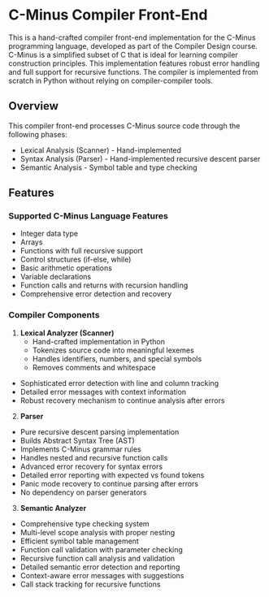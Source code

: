 # C-Minus Compiler Front-End

This is a hand-crafted compiler front-end implementation for the C-Minus programming language, developed as part of the Compiler Design course. C-Minus is a simplified subset of C that is ideal for learning compiler construction principles. This implementation features robust error handling and full support for recursive functions. The compiler is implemented from scratch in Python without relying on compiler-compiler tools.

## Overview

This compiler front-end processes C-Minus source code through the following phases:

- Lexical Analysis (Scanner) - Hand-implemented
- Syntax Analysis (Parser) - Hand-implemented recursive descent parser
- Semantic Analysis - Symbol table and type checking

## Features

### Supported C-Minus Language Features

- Integer data type
- Arrays
- Functions with full recursive support
- Control structures (if-else, while)
- Basic arithmetic operations
- Variable declarations
- Function calls and returns with recursion handling
- Comprehensive error detection and recovery

### Compiler Components

1. **Lexical Analyzer (Scanner)**
   - Hand-crafted implementation in Python
   - Tokenizes source code into meaningful lexemes
   - Handles identifiers, numbers, and special symbols
   - Removes comments and whitespace

- Sophisticated error detection with line and column tracking
- Detailed error messages with context information
- Robust recovery mechanism to continue analysis after errors

2. **Parser**

- Pure recursive descent parsing implementation
- Builds Abstract Syntax Tree (AST)
- Implements C-Minus grammar rules
- Handles nested and recursive function calls
- Advanced error recovery for syntax errors
- Detailed error reporting with expected vs found tokens
- Panic mode recovery to continue parsing after errors
- No dependency on parser generators

3. **Semantic Analyzer**

- Comprehensive type checking system
- Multi-level scope analysis with proper nesting
- Efficient symbol table management
- Function call validation with parameter checking
- Recursive function call analysis and validation
- Detailed semantic error detection and reporting
- Context-aware error messages with suggestions
- Call stack tracking for recursive functions
